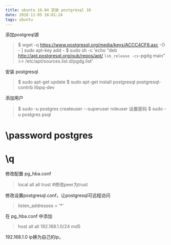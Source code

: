 ```yaml
---
title: ubuntu 16.04 安装 postgresql 10
date: 2018-11-05 16:01:24
tags: ubuntu
---
```

添加postgreql源

>$ wget -q https://www.postgresql.org/media/keys/ACCC4CF8.asc -O - | sudo apt-key add -
  $ sudo sh -c 'echo "deb http://apt.postgresql.org/pub/repos/apt/ `lsb_release -cs`-pgdg main" >> /etc/apt/sources.list.d/pgdg.list'

安装 postgresql
>$ sudo apt-get update
  $ sudo apt-get install postgresql postgresql-contrib libpq-dev

添加用户
>$ sudo -u postgres createuser --superuser roleuser
设置密码
> $ sudo -u postgres psql
   # \password postgres
   # \q

修改配置 pg_hba.conf
> local   all             all                                     trust #修改peer为trust

修改设置postgresql.conf，让postgresql可远程访问
>listen_addresses = '*'

在 pg_hba.conf 中添加
> host    all         all         192.168.1.0/24          md5

192.168.1.0 ip换为自己的ip，


